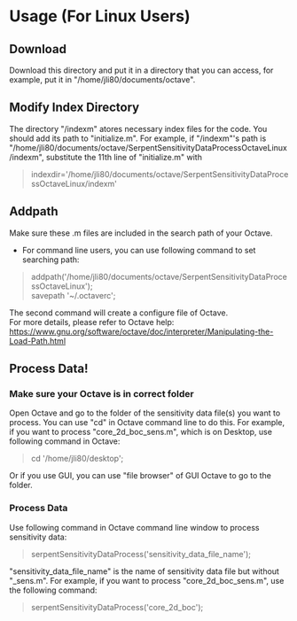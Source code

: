 # Usage (For Linux Users)
## Download 
Download this directory and put it in a directory that you can access, for example, put it in 
"/home/jli80/documents/octave".
## Modify Index Directory
The directory "/indexm" atores necessary index files for the code. You should add its path to "initialize.m".
For example, if "/indexm"'s path is "/home/jli80/documents/octave/SerpentSensitivityDataProcessOctaveLinux/indexm", 
substitute the 11th line of "initialize.m" with
> indexdir='/home/jli80/documents/octave/SerpentSensitivityDataProcessOctaveLinux/indexm'
## Addpath
Make sure these .m files are included in the search path of your Octave.  
- For command line users, you can use following command to set searching path:
> addpath('/home/jli80/documents/octave/SerpentSensitivityDataProcessOctaveLinux');  
> savepath '~/.octaverc';  

The second command will create a configure file of Octave.  
For more details, please refer to Octave help: <https://www.gnu.org/software/octave/doc/interpreter/Manipulating-the-Load-Path.html>

## Process Data!
### Make sure your Octave is in correct folder
Open Octave and go to the folder of the sensitivity data file(s) you want to process. You can use "cd" in Octave command line 
to do this. For example, if you want to process "core_2d_boc_sens.m", which is on Desktop, use following command in Octave:
> cd '/home/jli80/desktop';  
  
Or if you use GUI, you can use "file browser" of GUI Octave to go to the folder.
### Process Data
Use following command in Octave command line window to process sensitivity data:
> serpentSensitivityDataProcess('sensitivity_data_file_name');  
  
"sensitivity_data_file_name" is the name of sensitivity data file but without "\_sens.m". For example, if you want to process 
"core_2d_boc_sens.m", use the following command:
> serpentSensitivityDataProcess('core_2d_boc');  
